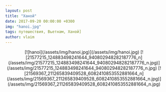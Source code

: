 ```yaml
---
layout: post
title: "Ханой"
date: 2017-09-20 00:00:00 +0300
img: "hanoi.jpg"
tags: путешествия, Вьетнам, Ханой]
author: vlaim
---
```


<center>[![hanoi](/assets/img/hanoi.jpg)](/assets/img/hanoi.jpg) [![21577215_124883498241644_940802948282187776_n](/assets/img/21577215_124883498241644_940802948282187776_n.jpg)](/assets/img/21577215_124883498241644_940802948282187776_n.jpg) [![21569367_211265839409528_6082410853552881664_n](/assets/img/21569367_211265839409528_6082410853552881664_n.jpg)](/assets/img/21569367_211265839409528_6082410853552881664_n.jpg)</center>